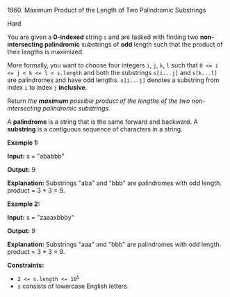 1960\. Maximum Product of the Length of Two Palindromic Substrings

Hard

You are given a **0-indexed** string `s` and are tasked with finding two **non-intersecting palindromic** substrings of **odd** length such that the product of their lengths is maximized.

More formally, you want to choose four integers `i`, `j`, `k`, `l` such that `0 <= i <= j < k <= l < s.length` and both the substrings `s[i...j]` and `s[k...l]` are palindromes and have odd lengths. `s[i...j]` denotes a substring from index `i` to index `j` **inclusive**.

Return _the **maximum** possible product of the lengths of the two non-intersecting palindromic substrings._

A **palindrome** is a string that is the same forward and backward. A **substring** is a contiguous sequence of characters in a string.

**Example 1:**

**Input:** s = "ababbb"

**Output:** 9

**Explanation:** Substrings "aba" and "bbb" are palindromes with odd length. product = 3 \* 3 = 9.

**Example 2:**

**Input:** s = "zaaaxbbby"

**Output:** 9

**Explanation:** Substrings "aaa" and "bbb" are palindromes with odd length. product = 3 \* 3 = 9.

**Constraints:**

*   <code>2 <= s.length <= 10<sup>5</sup></code>
*   `s` consists of lowercase English letters.